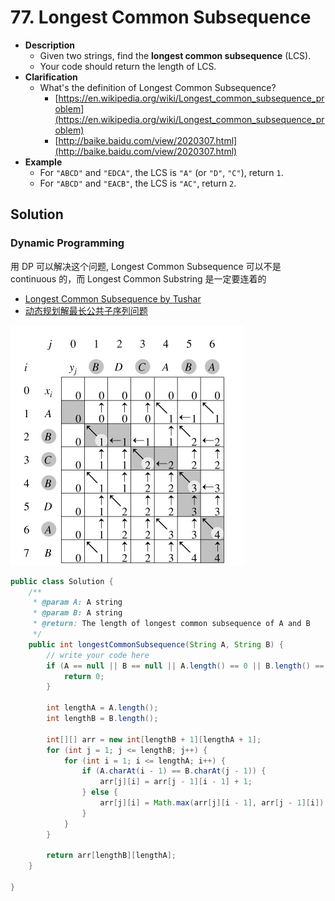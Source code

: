 # 77. Longest Common Subsequence

- **Description**
    - Given two strings, find the **longest common subsequence** (LCS).
    - Your code should return the length of LCS.
- **Clarification**
    - What's the definition of Longest Common Subsequence?
        - [https://en.wikipedia.org/wiki/Longest_common_subsequence_problem](https://en.wikipedia.org/wiki/Longest_common_subsequence_problem)
        - [http://baike.baidu.com/view/2020307.html](http://baike.baidu.com/view/2020307.html)
- **Example**
    - For `"ABCD"` and `"EDCA"`, the LCS is `"A"` (or `"D"`, `"C"`), return `1`.
    - For `"ABCD"` and `"EACB"`, the LCS is `"AC"`, return `2`.


## Solution

### Dynamic Programming

用 DP 可以解决这个问题, Longest Common Subsequence 可以不是 continuous 的，而 Longest Common Substring 是一定要连着的

- [Longest Common Subsequence by Tushar](https://www.youtube.com/watch?v=NnD96abizww)
- [动态规划解最长公共子序列问题](https://blog.csdn.net/yysdsyl/article/details/4226630)


![](lcs.png)



```java
public class Solution {
    /**
     * @param A: A string
     * @param B: A string
     * @return: The length of longest common subsequence of A and B
     */
    public int longestCommonSubsequence(String A, String B) {
        // write your code here
        if (A == null || B == null || A.length() == 0 || B.length() == 0) {
            return 0;
        }

        int lengthA = A.length();
        int lengthB = B.length();

        int[][] arr = new int[lengthB + 1][lengthA + 1];
        for (int j = 1; j <= lengthB; j++) {
            for (int i = 1; i <= lengthA; i++) {
                if (A.charAt(i - 1) == B.charAt(j - 1)) {
                    arr[j][i] = arr[j - 1][i - 1] + 1;
                } else {
                    arr[j][i] = Math.max(arr[j][i - 1], arr[j - 1][i]);
                }
            }
        }

        return arr[lengthB][lengthA];
    }

}

```